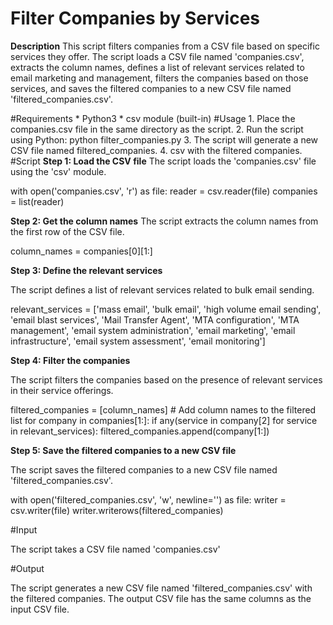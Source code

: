 
# **Filter Companies by Services**
**Description**
This script filters companies from a CSV file based on specific services they offer. The script loads a CSV file named 'companies.csv', extracts the column names, defines a list of relevant services related to email marketing and management, filters the companies based on those services, and saves the filtered companies to a new CSV file named 'filtered_companies.csv'.

#Requirements
    * Python3
    * csv module (built-in)
#Usage
    1. Place the companies.csv file in the same directory as the script.
    2. Run the script using Python: python filter_companies.py
    3. The script will generate a new CSV file named filtered_companies.
    4. csv with the filtered companies.
#Script
**Step 1: Load the CSV file**
The script loads the 'companies.csv' file using the 'csv' module.


with open('companies.csv', 'r') as file:
    reader = csv.reader(file)
    companies = list(reader)
     
**Step 2: Get the column names**
The script extracts the column names from the first row of the CSV file.


column_names = companies[0][1:]
     
**Step 3: Define the relevant services**

The script defines a list of relevant services related to bulk email sending.


relevant_services = ['mass email', 'bulk email', 'high volume email sending', 'email blast services', 'Mail Transfer Agent', 'MTA configuration', 'MTA management', 'email system administration', 'email marketing', 'email infrastructure', 'email system assessment', 'email monitoring']
     
**Step 4: Filter the companies**

The script filters the companies based on the presence of relevant services in their service offerings.


filtered_companies = [column_names]  # Add column names to the filtered list
for company in companies[1:]:
    if any(service in company[2] for service in relevant_services):
        filtered_companies.append(company[1:])
     
**Step 5: Save the filtered companies to a new CSV file**

The script saves the filtered companies to a new CSV file named 'filtered_companies.csv'.


with open('filtered_companies.csv', 'w', newline='') as file:
    writer = csv.writer(file)
    writer.writerows(filtered_companies)
     
#Input

The script takes a CSV file named 'companies.csv'

#Output

The script generates a new CSV file named 'filtered_companies.csv' with the filtered companies. The output CSV file has the same columns as the input CSV file.

